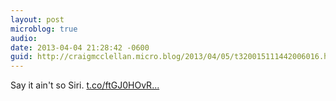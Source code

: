 ```yaml
---
layout: post
microblog: true
audio: 
date: 2013-04-04 21:28:42 -0600
guid: http://craigmcclellan.micro.blog/2013/04/05/t320015111442006016.html
---
```

Say it ain't so Siri. [t.co/ftGJ0HOvR...](http://t.co/ftGJ0HOvRG)
